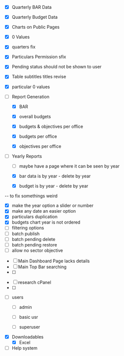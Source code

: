 



<!-- Changes -->
- [x]  Quarterly BAR Data
- [x]  Quarterly Budget Data
- [x] Charts on Public Pages
- [x] 0 Values
- [x] quarters fix
- [x] Particulars Permission sfix

- [x] Pending status should not be shown to user
- [x] Table subtitles titles revise
- [x] particular 0 values

- [ ] Report Generation 
    - [x] BAR 
    - [x] overall budgets
    - [x] budgets & objectives per office

    - [x] budgets per office
    - [x] objectives per office
    <!-- - [ ] overall objectives -->
    <!-- - [] BAR per year ? -->

- [ ] Yearly Reports
    - [ ] maybe have a page where it can be seen by year
    - [x] bar data is by year       - delete by year
    - [x] budget is by year         - delete by year


-- to fix somethings weird
<!-- - [x] multiple delete
- [x] multiple restore
- [x] thrashed restore not updating
- [x] dont delete published status
- [x] bar chart dropdown doubles  -->

- [x] make the year option a slider or number
- [x] make any date an easier option
- [x] particulars duplication
- [x] budgets chart year is not ordered
- [ ] filtering options
- [ ] batch publish
- [ ] batch pending delete
- [ ] batch pending restore
- [ ] allow no sector objective

<!-- IMPROVEMENTS -->
- [ ] Main Dashboard Page lacks details
- [ ] Main Top Bar searching 
- [ ]



<!-- RESEARCH -->
- [ ] research cPanel 
- [ ]



<!-- TESTing -->
- [ ] users
    - [ ] admin
    - [ ] basic usr
    - [ ] superuser


<!-- Unimplemeneted -->
- [x] Downloadables
    - [x] Excel

- [ ] Help system
